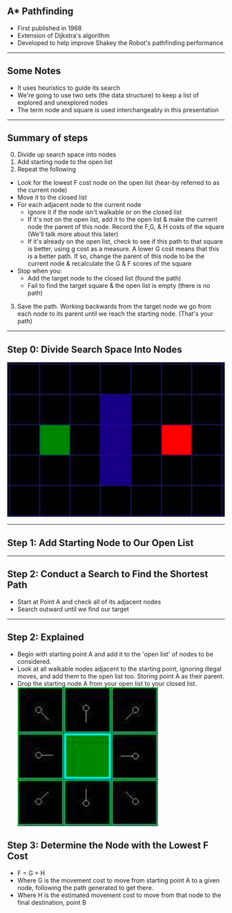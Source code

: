 ## A* Pathfinding

* First published in 1968
* Extension of Dijkstra's algorithm
* Developed to help improve Shakey the Robot's pathfinding performance

---

## Some Notes
* It uses heuristics to guide its search
* We're going to use two sets (the data structure) to keep a list of explored and unexplored nodes
* The term node and square is used interchangeably in this presentation

---

## Summary of steps
0. Divide up search space into nodes
1. Add starting node to the open list
2. Repeat the following
  * Look for the lowest F cost node on the open list (hear-by referred to as the current node)
  * Move it to the closed list
  * For each adjacent node to the current node
    * Ignore it if the node isn't walkable or on the closed list
    * If it's not on the open list, add it to the open list & make the current node the parent of this node.  Record the F,G, & H costs of the square (We'll talk more about this later)
    * If it's already on the open list, check to see if this path to that square is better, using g cost as a measure.  A lower G cost means that this is a better path.  If so, change the parent of this node to be the current node & recalculate the G & F scores of the square
  * Stop when you:
    * Add the target node to the closed list (found the path)
    * Fail to find the target square & the open list is empty (there is no path)
3. Save the path.  Working backwards from the target node we go from each node to its parent until we reach the starting node. (That's your path)

---

## Step 0: Divide Search Space Into Nodes
![](./grid.png)

---

## Step 1: Add Starting Node to Our Open List

---

## Step 2: Conduct a Search to Find the Shortest Path
  * Start at Point A and check all of its adjacent nodes
  * Search outward until we find our target

---

## Step 2: Explained
* Begin with starting point A and add it to the 'open list' of nodes to be considered.
* Look at all walkable nodes adjacent to the starting point, ignoring illegal moves, and add them to the open list too.  Storing point A as their parent.
* Drop the starting node A from your open list to your closed list.
![](./parent-with-children.png)

## Step 3: Determine the Node with the Lowest F Cost
* F = G + H
* Where G is the movement cost to move from starting point A to a given node, following the path generated to get there.
* Where H is the estimated movement cost to move from that node to the final destination, point B
